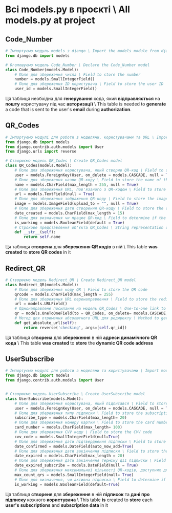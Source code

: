 # Всі models.py в проєкті \ All models.py at project

## Code_Number
```python
# Імпортуємо модуль models з django \ Import the models module from django
from django.db import models

# Оголошуємо модель Code_Number \ Declare the Code_Number model
class Code_Number(models.Model):
    # Поле для збереження числа \ Field to store the number
    number = models.SmallIntegerField()
    # Поле для збереження ID користувача \ Field to store the user ID
    user_id = models.SmallIntegerField()
```
Ця таблиця необхідна для **генерування** кода, який **відправляється** на **пошту** користувачу під час **авторизації** \ This table is needed to **generate** a code that is sent to the user's **email** during **authorization**.

## QR_Codes
```python
# Імпортуємо модулі для роботи з моделями, користувачами та URL \ Import modules for working with models, users, and URLs
from django.db import models
from django.contrib.auth.models import User
from django.urls import reverse

# Створюємо модель QR_Codes \ Create QR_Codes model
class QR_Codes(models.Model):
    # Поле для збереження користувача, який створив QR-код \ Field to store the user who created the QR code
    user = models.ForeignKey(User, on_delete = models.CASCADE, null = True)
    # Поле для збереження назви QR-коду \ Field to store the name of the QR code
    name = models.CharField(max_length = 255, null = True)
    # Поле для збереження URL, пов'язаного з QR-кодом \ Field to store the URL associated with the QR code
    url = models.TextField(null = True)
    # Поле для збереження зображення QR-коду \ Field to store the image of the QR code
    image = models.ImageField(upload_to = "", null = True)
    # Поле для збереження дати створення QR-коду \ Field to store the creation date of the QR code
    date_created = models.CharField(max_length = 15)
    # Поле для визначення чи працює QR-код \ Field to determine if the QR code is active
    is_working = models.BooleanField(default = True)
    # Строкове представлення об'єкта QR_Codes \ String representation of the QR_Codes object
    def __str__(self):
        return self.name
```
Ця таблиця **створена** для **збереження QR кодів** в ній \ This table **was created** to **store QR codes** in it
## Redirect_QR
```python
# Створюємо модель Redirect_QR \ Create Redirect_QR model
class Redirect_QR(models.Model):
    # Поле для збереження коду QR \ Field to store the QR code
    qrcode = models.CharField(max_length = 255)
    # Поле для збереження URL перенаправлення \ Field to store the redirect URL
    url = models.URLField()
    # Однонаправлене посилання на модель QR_Codes \ One-to-one link to QR_Codes model
    qr = models.OneToOneField(to = QR_Codes, on_delete= models.CASCADE, null = True)
    # Метод для отримання абсолютного URL для редиректу \ Method to get the absolute URL for the redirect
    def get_absolute_url(self):
        return reverse('checking', args=[self.qr_id])
```
Ця таблиця **створена** для **збереження** в ній **адреси динамічного QR кода** \ This table **was created** to **store** the **dynamic QR code address**

## UserSubscribe
```python
# Імпортуємо модулі для роботи з моделями та користувачами \ Import modules for working with models and users
from django.db import models
from django.contrib.auth.models import User


# Створюємо модель UserSubscribe \ Create UserSubscribe model
class UserSubscribe(models.Model):
    # Поле для збереження користувача, який підписався \ Field to store the user who subscribed
    user = models.ForeignKey(User, on_delete = models.CASCADE, null = True)
    # Поле для збереження типу підписки \ Field to store the subscription type
    subscribe_type = models.CharField(max_length= 20)
    # Поле для збереження номеру картки \ Field to store the card number
    card_number = models.CharField(max_length= 100)
    # Поле для збереження CVV коду \ Field to store the CVV code
    cvv_code = models.SmallIntegerField(null=True)
    # Поле для збереження дати підтвердження підписки \ Field to store the subscription confirmation date
    date_confirmed = models.DateField(auto_now_add=True)
    # Поле для збереження дати закінчення підписки \ Field to store the subscription expiration date
    date_expired = models.CharField(max_length = 20)
    # Поле для збереження дати закінчення терміну дії підписки \ Field to store the subscription expiration date
    date_expired_subscribe = models.DateField(null = True)
    # Поле для збереження максимальної кількості QR-кодів, доступних для користувача \ Field to store the max number of QR codes available to the user
    max_count_qrs = models.SmallIntegerField(null= True)
    # Поле для визначення, чи активна підписка \ Field to determine if the subscription is active
    is_working = models.BooleanField(default=True)
```
Ця таблиця **створеня** для **збереження** в ній **підписок** та **дані про підписку** кожного **користувача** \ This table **is** created to **store** each **user's** **subscriptions** and **subscription data** in it